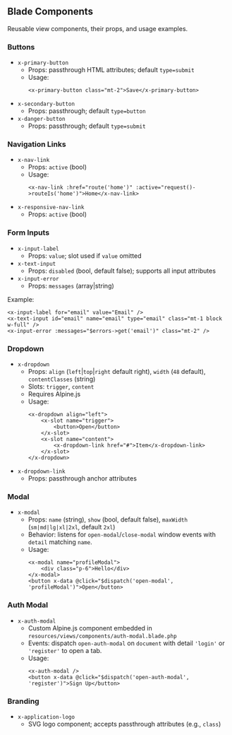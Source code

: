 ## Blade Components

Reusable view components, their props, and usage examples.

### Buttons
- `x-primary-button`
  - Props: passthrough HTML attributes; default `type=submit`
  - Usage:
    ```blade
    <x-primary-button class="mt-2">Save</x-primary-button>
    ```
- `x-secondary-button`
  - Props: passthrough; default `type=button`
- `x-danger-button`
  - Props: passthrough; default `type=submit`

### Navigation Links
- `x-nav-link`
  - Props: `active` (bool)
  - Usage:
    ```blade
    <x-nav-link :href="route('home')" :active="request()->routeIs('home')">Home</x-nav-link>
    ```
- `x-responsive-nav-link`
  - Props: `active` (bool)

### Form Inputs
- `x-input-label`
  - Props: `value`; slot used if `value` omitted
- `x-text-input`
  - Props: `disabled` (bool, default false); supports all input attributes
- `x-input-error`
  - Props: `messages` (array|string)

Example:
```blade
<x-input-label for="email" value="Email" />
<x-text-input id="email" name="email" type="email" class="mt-1 block w-full" />
<x-input-error :messages="$errors->get('email')" class="mt-2" />
```

### Dropdown
- `x-dropdown`
  - Props: `align` (`left`|`top`|`right` default right), `width` (`48` default), `contentClasses` (string)
  - Slots: `trigger`, `content`
  - Requires Alpine.js
  - Usage:
    ```blade
    <x-dropdown align="left">
        <x-slot name="trigger">
            <button>Open</button>
        </x-slot>
        <x-slot name="content">
            <x-dropdown-link href="#">Item</x-dropdown-link>
        </x-slot>
    </x-dropdown>
    ```
- `x-dropdown-link`
  - Props: passthrough anchor attributes

### Modal
- `x-modal`
  - Props: `name` (string), `show` (bool, default false), `maxWidth` (`sm|md|lg|xl|2xl`, default `2xl`)
  - Behavior: listens for `open-modal`/`close-modal` window events with `detail` matching `name`.
  - Usage:
    ```blade
    <x-modal name="profileModal">
        <div class="p-6">Hello</div>
    </x-modal>
    <button x-data @click="$dispatch('open-modal', 'profileModal')">Open</button>
    ```

### Auth Modal
- `x-auth-modal`
  - Custom Alpine.js component embedded in `resources/views/components/auth-modal.blade.php`
  - Events: dispatch `open-auth-modal` on `document` with detail `'login'` or `'register'` to open a tab.
  - Usage:
    ```blade
    <x-auth-modal />
    <button x-data @click="$dispatch('open-auth-modal', 'register')">Sign Up</button>
    ```

### Branding
- `x-application-logo`
  - SVG logo component; accepts passthrough attributes (e.g., `class`)

